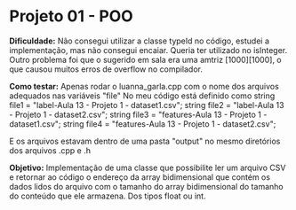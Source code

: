 # Projeto 01 - POO

**Dificuldade:** Não consegui utilizar a classe typeId no código, estudei a implementação, mas não consegui encaiar. Queria ter utilizado no isInteger.
Outro problema foi que o sugerido em sala era uma amtriz [1000][1000], o que causou muitos erros de overflow no compilador.

**Como testar:** Apenas rodar o luanna_garla.cpp com o nome dos arquivos adequados nas variáveis "file"
No meu código está definido como 
    string file1 = "label-Aula 13 - Projeto 1 - dataset1.csv";
    string file2 = "label-Aula 13 - Projeto 1 - dataset2.csv";
    string file3 = "features-Aula 13 - Projeto 1 - dataset1.csv";
    string file4 = "features-Aula 13 - Projeto 1 - dataset2.csv";

 E os arquivos estavam dentro de uma pasta "output" no mesmo diretórios dos arquivos .cpp e .h

**Objetivo:** Implementação de uma classe que possibilite ler um arquivo CSV e retornar ao código o endereço
da array bidimensional que contém os dados lidos do arquivo com o tamanho do array
bidimensional do tamanho do conteúdo que ele armazena. Dos tipos float ou int.